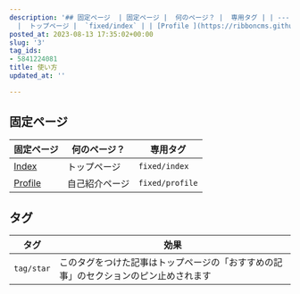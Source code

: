 ```yaml
---
description: '## 固定ページ  | 固定ページ |  何のページ？ |  専用タグ | | --- | --- | --- | | [Index ](https://ribboncms.github.io/FunctionalBlogTemplate-DEMO/)
  |  トップページ |  `fixed/index` | | [Profile ](https://ribboncms.github.io/Fun...'
posted_at: 2023-08-13 17:35:02+00:00
slug: '3'
tag_ids:
- 5841224081
title: 使い方
updated_at: ''

---
```

## 固定ページ

| 固定ページ |  何のページ？ |  専用タグ |
| --- | --- | --- |
| [Index ](https://ribboncms.github.io/FunctionalBlogTemplate-DEMO/) |  トップページ |  `fixed/index` |
| [Profile ](https://ribboncms.github.io/FunctionalBlogTemplate-DEMO/profile) |  自己紹介ページ |  `fixed/profile` |

## タグ

| タグ | 効果 |
| --- | --- |
| `tag/star` |  このタグをつけた記事はトップページの「おすすめの記事」のセクションのピン止めされます |

